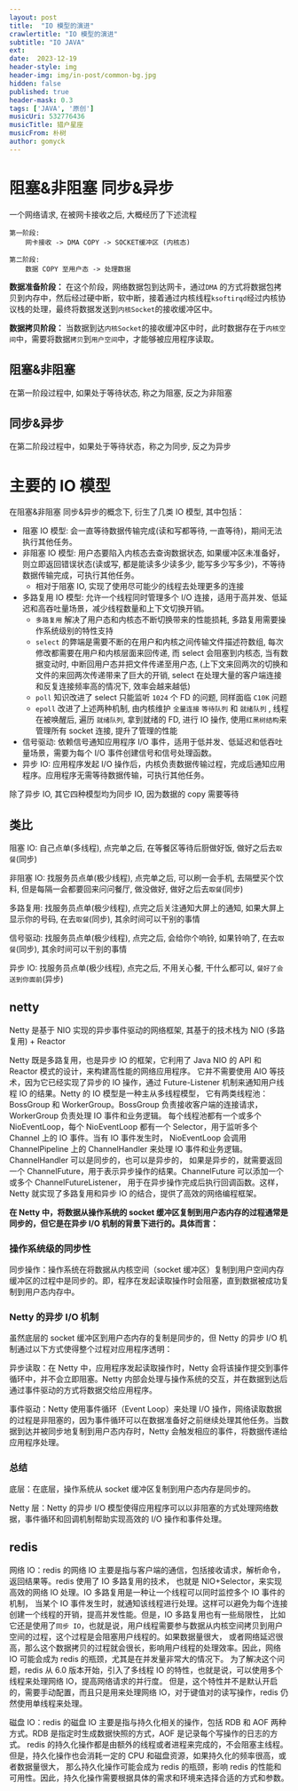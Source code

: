 ```yaml
---
layout: post
title:  "IO 模型的演进"
crawlertitle: "IO 模型的演进"
subtitle: "IO JAVA"
ext:
date:  2023-12-19
header-style: img
header-img: img/in-post/common-bg.jpg
hidden: false
published: true
header-mask: 0.3
tags: ['JAVA', '原创']
musicUri: 532776436
musicTitle: 猎户星座
musicFrom: 朴树
author: gomyck
---
```


# 阻塞&非阻塞  同步&异步

一个网络请求, 在被网卡接收之后, 大概经历了下述流程

```text
第一阶段:
    网卡接收 -> DMA COPY -> SOCKET缓冲区 (内核态)

第二阶段:
    数据 COPY 至用户态 -> 处理数据
```

**数据准备阶段：** 在这个阶段，网络数据包到达网卡，通过`DMA` 的方式将数据包拷贝到内存中，然后经过硬中断，软中断，接着通过内核线程`ksoftirqd`经过内核协议栈的处理，最终将数据发送到`内核Socket`的接收缓冲区中。

**数据拷贝阶段：** 当数据到达`内核Socket`的接收缓冲区中时，此时数据存在于`内核空间`中，需要将数据`拷贝`到`用户空间`中，才能够被应用程序读取。

## 阻塞&非阻塞

在第一阶段过程中, 如果处于等待状态, 称之为阻塞, 反之为非阻塞

## 同步&异步

在第二阶段过程中，如果处于等待状态，称之为同步, 反之为异步

# 主要的 IO 模型

在阻塞&非阻塞  同步&异步的概念下, 衍生了几类 IO 模型, 其中包括：

- 阻塞 IO 模型: 会一直等待数据传输完成(读和写都等待, 一直等待)，期间无法执行其他任务。
- 非阻塞 IO 模型: 用户态要陷入内核态去查询数据状态, 如果缓冲区未准备好，则立即返回错误状态(读或写, 都是能读多少读多少, 能写多少写多少)，不等待数据传输完成，可执行其他任务。
  - 相对于阻塞 IO, 实现了使用尽可能少的线程去处理更多的连接
- 多路复用 IO 模型: 允许一个线程同时管理多个 I/O 连接，适用于高并发、低延迟和高吞吐量场景，减少线程数量和上下文切换开销。
  - `多路复用` 解决了用户态和内核态不断切换带来的性能损耗, 多路复用需要操作系统级别的特性支持
  - `select` 的弊端是需要不断的在用户和内核之间传输文件描述符数组, 每次修改都需要在用户和内核层面来回传递, 而 select 会阻塞到内核态, 当有数据变动时, 中断回用户态并把文件传递至用户态, (上下文来回两次的切换和文件的来回两次传递带来了巨大的开销, select 在处理大量的客户端连接和反复连接频率高的情况下, 效率会越来越低)
  - `poll` 知识改进了 select 只能监听 `1024` 个 FD 的问题, 同样面临 `C10K` 问题
  - `epoll` 改进了上述两种机制, 由内核维护 `全量连接` `等待队列` 和 `就绪队列` , 线程在被唤醒后, 遍历 `就绪队列`, 拿到就绪的 FD, 进行 IO 操作, 使用`红黑树结构`来管理所有 socket 连接, 提升了管理的性能
- 信号驱动: 依赖信号通知应用程序 I/O 事件，适用于低并发、低延迟和低吞吐量场景，需要为每个 I/O 事件创建信号和信号处理函数。
- 异步 IO: 应用程序发起 I/O 操作后，内核负责数据传输过程，完成后通知应用程序。应用程序无需等待数据传输，可执行其他任务。

除了异步 IO, 其它四种模型均为同步 IO, 因为数据的 copy 需要等待

## 类比

阻塞 IO: 自己点单(多线程), 点完单之后, 在等餐区等待后厨做好饭, 做好之后去`取餐`(同步)

非阻塞 IO: 找服务员点单(极少线程), 点完单之后, 可以刷一会手机, 去隔壁买个饮料, 但是每隔一会都要回来问问餐厅, 做没做好, 做好之后去`取餐`(同步)

多路复用: 找服务员点单(极少线程), 点完之后关注通知大屏上的通知, 如果大屏上显示你的号码, 在去`取餐`(同步), 其余时间可以干别的事情

信号驱动: 找服务员点单(极少线程), 点完之后, 会给你个响铃, 如果铃响了, 在去`取餐`(同步), 其余时间可以干别的事情

异步 IO: 找服务员点单(极少线程), 点完之后, 不用关心餐, 干什么都可以, `餐好了会送到你面前`(异步)

## netty

Netty 是基于 NIO 实现的异步事件驱动的网络框架, 其基于的技术栈为 NIO (多路复用) + Reactor

Netty 既是多路复用，也是异步 IO 的框架，它利用了 Java NIO 的 API 和 Reactor 模式的设计，来构建高性能的网络应用程序。
它并不需要使用 AIO 等技术，因为它已经实现了异步的 IO 操作，通过 Future-Listener 机制来通知用户线程 IO 的结果。Netty 的 IO 模型是一种主从多线程模型，
它有两类线程池：BossGroup 和 WorkerGroup。BossGroup 负责接收客户端的连接请求，WorkerGroup 负责处理 IO 事件和业务逻辑。
每个线程池都有一个或多个 NioEventLoop，每个 NioEventLoop 都有一个 Selector，用于监听多个 Channel 上的 IO 事件。当有 IO 事件发生时，
NioEventLoop 会调用 ChannelPipeline 上的 ChannelHandler 来处理 IO 事件和业务逻辑。ChannelHandler 可以是同步的，也可以是异步的，
如果是异步的，就需要返回一个 ChannelFuture，用于表示异步操作的结果。ChannelFuture 可以添加一个或多个 ChannelFutureListener，
用于在异步操作完成后执行回调函数。这样，Netty 就实现了多路复用和异步 IO 的结合，提供了高效的网络编程框架。

**在 Netty 中，将数据从操作系统的 socket 缓冲区复制到用户态内存的过程通常是同步的，但它是在异步 I/O 机制的背景下进行的。具体而言：**

### 操作系统级的同步性

同步操作：操作系统在将数据从内核空间（socket 缓冲区）复制到用户空间内存缓冲区的过程中是同步的。即，程序在发起读取操作时会阻塞，直到数据被成功复制到用户态内存中。

### Netty 的异步 I/O 机制

虽然底层的 socket 缓冲区到用户态内存的复制是同步的，但 Netty 的异步 I/O 机制通过以下方式使得整个过程对应用程序透明：

异步读取：在 Netty 中，应用程序发起读取操作时，Netty 会将该操作提交到事件循环中，并不会立即阻塞。Netty 内部会处理与操作系统的交互，并在数据到达后通过事件驱动的方式将数据交给应用程序。

事件驱动：Netty 使用事件循环（Event Loop）来处理 I/O 操作，网络读取数据的过程是非阻塞的，因为事件循环可以在数据准备好之前继续处理其他任务。当数据到达并被同步地复制到用户态内存时，Netty 会触发相应的事件，将数据传递给应用程序处理。

### 总结
底层：在底层，操作系统从 socket 缓冲区复制到用户态内存是同步的。

Netty 层：Netty 的异步 I/O 模型使得应用程序可以以非阻塞的方式处理网络数据，事件循环和回调机制帮助实现高效的 I/O 操作和事件处理。

## redis

网络 IO：redis 的网络 IO 主要是指与客户端的通信，包括接收请求，解析命令，返回结果等。redis 使用了 IO 多路复用的技术，
也就是 NIO+Selector，来实现高效的网络 IO 处理。IO 多路复用是一种让一个线程可以同时监控多个 IO 事件的机制，
当某个 IO 事件发生时，就通知该线程进行处理。这样可以避免为每个连接创建一个线程的开销，提高并发性能。但是，IO 多路复用也有一些局限性，
比如它还是使用了`同步 IO`，也就是说，用户线程需要参与数据从内核空间拷贝到用户空间的过程，这个过程是会阻塞用户线程的。如果数据量很大，
或者网络延迟很高，那么这个数据拷贝的过程就会很长，影响用户线程的处理效率。因此，网络 IO 可能会成为 redis 的瓶颈，尤其是在并发量非常大的情况下。
为了解决这个问题，redis 从 6.0 版本开始，引入了多线程 IO 的特性，也就是说，可以使用多个线程来处理网络 IO，提高网络请求的并行度。
但是，这个特性并不是默认开启的，需要手动配置，而且只是用来处理网络 IO，对于键值对的读写操作，redis 仍然使用单线程来处理。

磁盘 IO：redis 的磁盘 IO 主要是指与持久化相关的操作，包括 RDB 和 AOF 两种方式。RDB 是指定时生成数据快照的方式，AOF 是记录每个写操作的日志的方式。
redis 的持久化操作都是由额外的线程或者进程来完成的，不会阻塞主线程。但是，持久化操作也会消耗一定的 CPU 和磁盘资源，如果持久化的频率很高，或者数据量很大，
那么持久化操作可能会成为 redis 的瓶颈，影响 redis 的性能和可用性。因此，持久化操作需要根据具体的需求和环境来选择合适的方式和参数。
